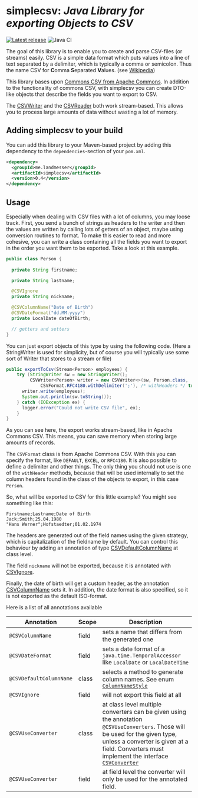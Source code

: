 # simplecsv: _Java Library for exporting Objects to CSV_

[![Latest release](https://img.shields.io/github/release/bmilcke/simplecsv.svg)](https://github.com/bmilcke/simplecsv/releases/latest)
![Java CI](https://github.com/bmilcke/simplecsv/workflows/Java%20CI/badge.svg)

The goal of this library is to enable you to create and parse CSV-files (or streams) easily. CSV is a simple
data format which puts values into a line of text separated by a delimiter, which is typically a comma or
semicolon. Thus the name CSV for **C**omma **S**eparated **V**alues. (see [Wikipedia][2])

This library bases upon [Commons CSV from Apache Commons][1]. In addition to the functionality of commons CSV, with
simplecsv you can create DTO-like objects that describe the fields you want to export to CSV. 

The [CSVWriter](src/main/java/me/landmesser/simplecsv/CSVWriter.java) and the [CSVReader](src/main/java/me/landmesser/simplecsv/CSVReader.java) 
both work stream-based. This allows you to process large amounts of data without wasting a lot of memory.

## Adding simplecsv to your build

You can add this library to your Maven-based project by adding this dependency to the `dependencies`-section 
of your `pom.xml`.

```xml
<dependency>
  <groupId>me.landmesser</groupId>
  <artifactId>simplecsv</artifactId>
  <version>0.4</version>
</dependency>
```

## Usage

Especially when dealing with CSV files with a lot of columns, you may loose track. First, you send a bunch of strings 
as headers to the writer and then the values are written by calling lots of getters of an object, maybe using conversion 
routines to format. To make this easier to read and more cohesive, you can write a class containing all the
fields you want to export in the order you want them to be exported. Take a look at this example. 

```java
public class Person {
  
  private String firstname;

  private String lastname;

  @CSVIgnore
  private String nickname;

  @CSVColumnName("Date of Birth")
  @CSVDateFormat("dd.MM.yyyy")
  private LocalDate dateOfBirth;

  // getters and setters
}
```

You can just export objects of this type by using the following code. (Here a StringWriter is used for simplicity, but of course you will typically use some sort of Writer 
that stores to a stream or file)

```java
public exportToCsv(Stream<Person> employees) {
    try (StringWriter sw = new StringWriter();
         CSVWriter<Person> writer = new CSVWriter<>(sw, Person.class,
             CSVFormat.RFC4180.withDelimiter(';'), /* withHeaders */ true))) {
      writer.write(employees);
      System.out.println(sw.toString());
    } catch (IOException ex) {
      logger.error("Could not write CSV file", ex);
    }
}
```
As you can see here, the export works stream-based, like in Apache Commons CSV. This means, you can save 
memory when storing large amounts of records.
 
 The `CSVFormat` class is from Apache Commons CSV. With this you can specify the format, like `DEFAULT`, `EXCEL`, or
 `RFC4180`. It is also possible to define a delimiter and other things. The only thing you should not use is one of the
`withHeader` methods, because that will be used internally to set the column headers found in the class of the objects
to export, in this case `Person`.

So, what will be exported to CSV for this little example? You might see something like this:

```
Firstname;Lastname;Date of Birth
Jack;Smith;25.04.1980
"Hans Werner";Hofstaedter;01.02.1974
```

The headers are generated out of the field names using the given strategy, which is capitalization of the fieldname by default. You
can control this behaviour by adding an annotation of type [CSVDefaultColumnName](src/main/java/me/landmesser/simplecsv/CSVDefaultColumnName.java)
at class level.

The field `nickname` will not be exported, because it is annotated with [CSVIgnore](src/main/java/me/landmesser/simplecsv/CSVIgnore.java).

Finally, the date of birth will get a custom header, as the annotation [CSVColumnName](src/main/java/me/landmesser/simplecsv/CSVColumnName.java)
sets it. In addition, the date format is also specified, so it is not exported as the default ISO-format.

Here is a list of all annotations available


Annotation | Scope | Description
-----------|-------|------------
`@CSVColumnName` | field | sets a name that differs from the generated one
`@CSVDateFormat` | field | sets a date format of a `java.time.TemporalAccessor` like `LocalDate` or `LocalDateTime`
`@CSVDefaultColumnName` | class | selects a method to generate column names. See enum [`ColumnNameStyle`](src/main/java/me/landmesser/simplecsv/ColumnNameStyle.java) 
`@CSVIgnore` | field | will not export this field at all
`@CSVUseConverter` | class | at class level multiple converters can be given using the annotation `@CSVUseConverters`. Those will be used for the given type, unless a converter is given at a field. Converters must implement the interface [`CSVConverter`](src/main/java/me/landmesser/simplecsv/CSVConverter.java)
`@CSVUseConverter` | field | at field level the converter will only be used for the annotated field.
 
[1]: https://commons.apache.org/proper/commons-csv/
[2]: https://en.wikipedia.org/wiki/Comma-separated_values
